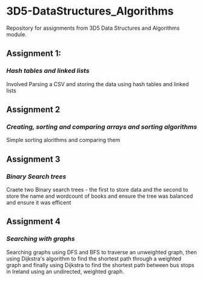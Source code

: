 # 3D5-DataStructures_Algorithms
Repository for assignments from 3D5 Data Structures and Algorithms module. 

## Assignment 1: 
### *Hash tables and linked lists*
Involved Parsing a CSV and storing the data using hash tables and linked lists 

## Assignment 2 
### *Creating, sorting and comparing arrays and sorting algorithms*
Simple sorting alorithms and comparing them 

## Assignment 3 
### *Binary Search trees*
Craete two Binary search trees - the first to store data and the second to store the name and wordcount of books and ensure the tree was balanced and ensure it was efficent

## Assignment 4 
### *Searching with graphs*
Searching graphs using DFS and BFS to traverse an unweighted graph, then using Dijkstra's algorithm to find the shortest path through a weighted graph and finally using Dijkstra to find the shortest path between bus stops in Ireland using an undirected, weighted graph.
